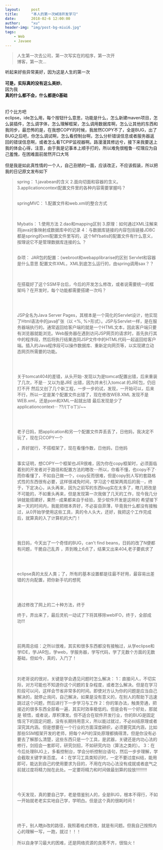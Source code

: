 ```yaml
---
layout:     post
title:      "本人的第一次WEB开发学习"
date:       2018-02-6 12:00:00
author:     "xu"
header-img: "img/post-bg-miui6.jpg"
tags:
    - Web
    - Javaee
---
```

<div>
    <blockquote>人生第一次去公司，第一次写实在的程序，第一次开
        <br>博客，第一次…</blockquote>
    听起来好些异常美好，因为这是人生的第一次
    <br>
    <br><b>可是，实际真的没有这么美妙</b>。
    <br>因为我
    <br><b>真的什么都不会，什么都是0基础</b>
    <br>
    <br>
    <br>打个比方吧
    <br>eclipse，ide怎么用，每个按钮什么意思，功能是什么，怎么新建maven项目，怎么装插件，怎么调字体，怎么理解框架，怎么调用数据库啊，怎么让其他的东西和我同步，最恐怖的是，在我想COPY的时候，我居然COPY不了，全是BUG，出了BUG之后吧，你怎么调试啊，怎么看控制台啊，怎么分析错误信息或者服务器返回的错误信息啊，或者怎么看TCPIP监视器啊。路漫漫其修远兮，接下来我要送上我的体会心得，注意，由于我是记事本上顺手打的，所以难免很粗鲁···哎理应为自己羞愧，在困难面前居然开口大骂
    <br>
    <br>但是我是如此真性情的一个人，自己丑陋的一面，应该改正，不应该假装，所以把我的日记原文发布如下
    <blockquote>
    spring：
1.javabean的含义
2.面向切面和容器的含义。
3.applicationcontext配置文件里的各种内容需要掌握吗？
<br> <br>

springMVC：
1.配置文件和web.xml的整合方式

<br> <br>
Mybatis：
1.使用方法
2.dao和mapping区别
3.原理：如何通过XML注解来将java对象映射成数据库中的记录
4：与数据库链接的内容包括链接JDBC都是spring的xml配置文件里写的，这个MYbatis的配置文件有什么意义，按理说它不是管理数据库连接的么
？
<br> <br>

杂项：
JAR包的配置：{webroot和webapplibrarise的区别
Servlet和容器是什么意思
配置文件XML，XML到底怎么运行的，由spring调用sax？？

<br> <br>
在搭载好了这个SSM平台后，今后的开发怎么修改，或者说需要统一的框架吗？在开发时，每个功能都需要搭建一次吗？

<br> <br>

JSP全名为Java Server Pages，其根本是一个简化的Servlet设计，他实现了Html语法中的java扩张（以 <%, %>形式）。JSP与Servlet一样，是在服务器端执行的。通常返回给客户端的就是一个HTML文本，因此客户端只要有浏览器就能浏览。Web服务器在遇到访问JSP网页的请求时，首先执行其中的程序段，然后将执行结果连同JSP文件中的HTML代码一起返回给客户端。插入的Java程序段可以操作数据库、重新定向网页等，以实现建立动态网页所需要的功能。

<br> <br>

关于tomcat404的差错，从头开始··发现以为是tomcat配置出错，后来重装了几次，不是···
又以为是JRE 出错，因为并未引入tomcat 的JRE包，仍旧打不开
然后又创了几个新工程，一步一步的试，发现，一开始可以，后来不行，所以一定是某个配置文件出错了，现在修改WEB.XML
发现不是WEB.xml，还是pom和XML一起就出错
最后发现是少了applicationcontext···
??/(ㄒoㄒ)/~~

<br> <br>




老子日妈，把application和另一个配置文件弄丢丢了，日他妈，我决定不玩了，现在只COPY一个

，弄好就行，不搭框架了，现在看懂作数，日他妈，日他妈
<br> <br>



事实证明，想COPY一个框架也JER很难，因为你在copy框架时，必须面临着别的开发者对于路径和配置方法的瞎改····所以，你看不懂，也copy不了·而你看懂了，不如自己做一个，copy反而很难，但是copy别人写的套路格式性的东西很有必要，这样很减免时间，学习这个框架两周后的我···，终于，下定决心，从头再来，因为之前写的东西bug实在太多了，瞎几把改是不可能的，不如重头再来，但是发现第一次我做了几天的工作，现今我几分钟就能搭建好，果然···成果都来自于经验，至少软件开发是这样的
希望接下来一天的时间内，我能把根本弄好，不必妄自菲薄，毕竟我什么都没有接触过，从0开始学使用这些工具，真的令人头大，还好，我把这个工作完成后，就算真的入了计算机的大门！


<br> <br>







我日妈，今天出了一个奇怪的BUG，can't find beans，日妈的改了N便都有问题，干脆自己乱弄
，弄到晚上6点了，结果又出来404,老子要疯求了

<br> <br>




eclipse真的太反人类；了，所有的基本设置都是往最不好用，最容易出差错的方向配置，把你新手坑的想死


<br> <br>



通过修改了网上的二十种方法，终于



终于，弄出来了，最后灵机一动试了下将其移除webIFO，终于，全部成功!!!

<br> <br>



前两周总结：之所以很难，其实和很多东西都没有接触过，从学eclipse和学IDE，学JAR包，学web，学服务器，学写代码，学了无数个方面的无数基础，但如今，真的，入门了！

<br> <br>
刘老哥说的很对，关键是学会遇见问题时怎么解决：
  1：直接问人，不切实际，对方可能也不知道你这个问题的复杂程度，或者怎么解决。但是在学习阶段可以问，这样会节省非常多的时间。即使对方认为你的问题是应当自己解决的，就停止询问，自己解决，如果是没有意义的，在别人的帮助下迅速跳过这个问题，然后进行下一步学习与工作
  2：你的笨办法，触类旁通，把接近的很多东西全部看一遍，其实时效率极低的。但是会有一个好处，那就是  顿悟，或者说，厚积薄发。但不适合在软件开发行业，你的BUG是固定情况下的固定问题，没有长期持用意义，所以能过就过，不必纠结原理或者深究其内涵。但是想要在一个行业的方面深度耕织，必须要究其内涵，比如那些SSM框架开发的老师，把每个API的深处原理都搞得清，但是你没有必要去了解那么清楚，这些东西只是一个工具，是武器，关键还是内功心法的修行，剑招会一套即可，研究剑招，不如研究内功（算法之类的）。
  3：在今后处理BUG上，多看控制台，学会分析控制台语句，然后一步步理解，学会截取关键字来百度。
  4：在学习工具类知识时，一定不要过度纠结，能用即可，能达到自己的使用要求为目的，不用在内功心法没有成就或者底气之前就过度将精力抛在此处。一定要将精力和时间做最划算的投放!!!!!!!!!




<br> <br>







今天发现，真的要自己学，老是借鉴别人的，全是BUG，根本不得行，不如一开始就老老实实地自己学，学明白。但是这个真的很耗时间！

<br> <br>


终于，别人瞎jb改的路径，我照着格式修改，就是有问题。但我自己按照内心的理解一写，一跑，就过！！！
<br> <br>
所以自身学习最大的困难，还是网络资源的良莠不齐，很恼火！
    </blockquote>
    
</div>
